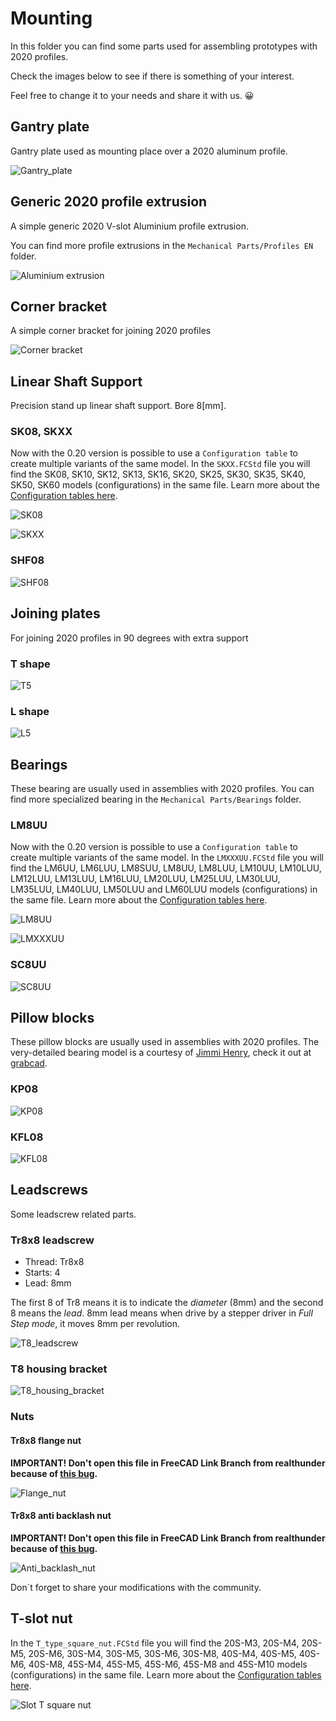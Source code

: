 # Mounting

In this folder you can find some parts used for assembling prototypes with 2020 profiles.

Check the images below to see if there is something of your interest.

Feel free to change it to your needs and share it with us. 😀

## Gantry plate

Gantry plate used as mounting place over a 2020 aluminum profile.

![Gantry_plate](Gantry_plate/Gantry_plate_20mm_v_slot.png)

## Generic 2020 profile extrusion

A simple generic 2020 V-slot Aluminium profile extrusion.

You can find more profile extrusions in the `Mechanical Parts/Profiles EN` folder.

![Aluminium extrusion](2020_V-slot_Al_extrusion/2020x50_V_slot_profile.png)

## Corner bracket

A simple corner bracket for joining 2020 profiles

![Corner bracket](Corner/2020_corner_bracket.png)

## Linear Shaft Support

Precision stand up linear shaft support. Bore 8[mm].

### SK08, SKXX

Now with the 0.20 version is possible to use a `Configuration table`  to create multiple variants of the same model. In the `SKXX.FCStd` file you will find the SK08, SK10, SK12, SK13, SK16, SK20, SK25, SK30, SK35, SK40, SK50, SK60 models (configurations) in the same file. Learn more about the [Configuration tables here](https://wiki.freecadweb.org/Spreadsheet_Workbench#Configuration_tables).

![SK08](SK08/SK08.png)

![SKXX](SK08/SKXX.png)

### SHF08

![SHF08](SHF08/SHF08.png)

## Joining plates

For joining 2020 profiles in 90 degrees with extra support

### T shape

![T5](Joining_plate/T_5_holes.png)

### L shape

![L5](Joining_plate/L_5_holes.png)

## Bearings

These bearing are usually used in assemblies with 2020 profiles. You can find more specialized bearing in the `Mechanical Parts/Bearings` folder.

### LM8UU

Now with the 0.20 version is possible to use a `Configuration table`  to create multiple variants of the same model. In the `LMXXXUU.FCStd` file you will find the LM6UU, LM6LUU, LM8SUU, LM8UU, LM8LUU, LM10UU, LM10LUU, LM12LUU, LM13LUU, LM16LUU, LM20LUU, LM25LUU, LM30LUU, LM35LUU, LM40LUU, LM50LUU and LM60LUU models (configurations) in the same file. Learn more about the [Configuration tables here](https://wiki.freecadweb.org/Spreadsheet_Workbench#Configuration_tables).

![LM8UU](LM8UU/LM8UU.png)

![LMXXXUU](LM8UU/LMXXXUU.png)

### SC8UU

![SC8UU](SC8UU/SC8UU.png)

## Pillow blocks

These pillow blocks are usually used in assemblies with 2020 profiles.
The very-detailed bearing model is a courtesy of [Jimmi Henry](https://grabcad.com/jimmi.henry-1), check it out at [grabcad](https://grabcad.com/library/608-skate-board-bearing-1).

### KP08

![KP08](KP08/KP08.png)

### KFL08

![KFL08](KFL08/KFL08.png)


## Leadscrews

Some leadscrew related parts.

### Tr8x8 leadscrew

* Thread: Tr8x8
* Starts: 4
* Lead: 8mm

The first 8 of Tr8 means it is to indicate the *diameter* (8mm) and the second 8 means the *lead*.
8mm lead means when drive by a stepper driver in *Full Step mode*, it moves 8mm per revolution.

![T8_leadscrew](T8_leadscrew/T8_leadscrew_150mm.png)


### T8 housing bracket

![T8_housing_bracket](T8_housing_bracket/T8_housing_bracket.png)


### Nuts

#### Tr8x8 flange nut

**IMPORTANT! Don't open this file in FreeCAD Link Branch from realthunder because of [this bug](https://github.com/realthunder/FreeCAD_assembly3/issues/1120).**

![Flange_nut](T8_screw_nut/Flange_nut/T8_Flange_nut.png)

#### Tr8x8 anti backlash nut

**IMPORTANT! Don't open this file in FreeCAD Link Branch from realthunder because of [this bug](https://github.com/realthunder/FreeCAD_assembly3/issues/1120).**

![Anti_backlash_nut](T8_screw_nut/Anti_backlash_nut/T8_antibacklash_nut.png)

Don´t forget to share your modifications with the community.

## T-slot nut

In the `T_type_square_nut.FCStd` file you will find the 20S-M3, 20S-M4, 20S-M5, 20S-M6, 30S-M4, 30S-M5, 30S-M6, 30S-M8, 40S-M4, 40S-M5, 40S-M6, 40S-M8, 45S-M4, 45S-M5, 45S-M6, 45S-M8 and 45S-M10 models (configurations) in the same file. Learn more about the [Configuration tables here](https://wiki.freecadweb.org/Spreadsheet_Workbench#Configuration_tables).

![Slot T square nut](Slot_T_nuts/T_type_square_nut.png)